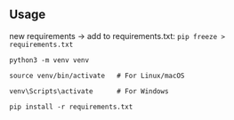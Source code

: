 ## Usage
new requirements -> add to requirements.txt: `pip freeze > requirements.txt`

`python3 -m venv venv`

`source venv/bin/activate   # For Linux/macOS`

`venv\Scripts\activate      # For Windows`

`pip install -r requirements.txt`
